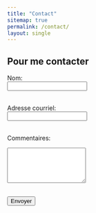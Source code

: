 ```yaml
---
title: "Contact"
sitemap: true
permalink: /contact/
layout: single
---
```


## Pour me contacter

<form
  action="https://www.formbackend.com/f/8a91098937d89f7f"
  method="POST"
>
  <label for="name">Nom:</label><br />
  <input type="text" id="name" name="name" required><br /><br />

  <label for="email">Adresse courriel:</label><br />
  <input type="email" id="email" name="email" required><br /><br />

  <label for="info">Commentaires:</label><br />
  <textarea id="info" name="info" rows="5" required></textarea><br /><br />

  <!-- reCAPTCHA v3 hidden token field -->
  <input type="hidden" id="g-recaptcha-response" name="g-recaptcha-response">

  <button type="submit">Envoyer</button>
</form>

<!-- reCAPTCHA v3 script -->
<script src="https://www.google.com/recaptcha/api.js?render=6LeNYZcrAAAAAECLAnSL7eF55pK1TlcdIhftZ82c"></script>
<script>
  grecaptcha.ready(function () {
    grecaptcha.execute('6LeNYZcrAAAAAECLAnSL7eF55pK1TlcdIhftZ82c', { action: 'contact' })
      .then(function (token) {
        document.getElementById('g-recaptcha-response').value = token;
      });
  });
</script>